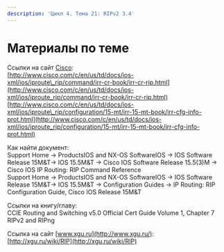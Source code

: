 ```yaml
---
description: 'Цикл 4. Тема 21: RIPv2 3.4'
---
```


# Материалы по теме

Ссылки на сайт [Cisco](http://www.cisco.com/):  
[http://www.cisco.com/c/en/us/td/docs/ios-xml/ios/iproute\_rip/command/irr-cr-book/irr-cr-rip.html](http://www.cisco.com/c/en/us/td/docs/ios-xml/ios/iproute_rip/command/irr-cr-book/irr-cr-rip.html)  
[http://www.cisco.com/c/en/us/td/docs/ios-xml/ios/iproute\_rip/configuration/15-mt/irr-15-mt-book/irr-cfg-info-prot.html](http://www.cisco.com/c/en/us/td/docs/ios-xml/ios/iproute_rip/configuration/15-mt/irr-15-mt-book/irr-cfg-info-prot.html)

Как найти документ:  
Support Home → ProductsIOS and NX-OS SoftwareIOS → IOS Software Release 15M&T→ IOS 15.5M&T → Cisco IOS Software Release 15.5\(3\)M → Cisco IOS IP Routing: RIP Command Reference  
Support Home → ProductsIOS and NX-OS SoftwareIOS → IOS Software Release 15M&T→ IOS 15.5M&T → Configuration Guides → IP Routing: RIP Configuration Guide, Cisco IOS Release 15M&T

Ссылки на книгу/главу:  
CCIE Routing and Switching v5.0 Official Cert Guide Volume 1, Chapter 7 RIPv2 and RIPng

Ссылка на сайт [www.xgu.ru](http://www.xgu.ru/):  
[http://xgu.ru/wiki/RIP](http://xgu.ru/wiki/RIP)  
  


